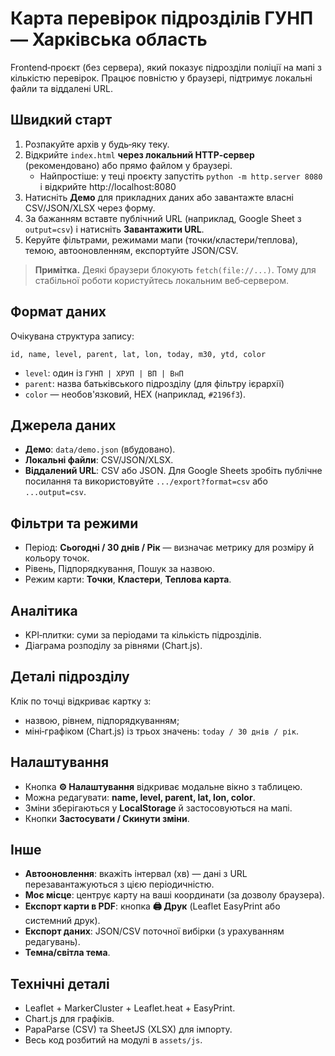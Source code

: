 # Карта перевірок підрозділів ГУНП — Харківська область

Frontend‑проєкт (без сервера), який показує підрозділи поліції на мапі з кількістю перевірок.
Працює повністю у браузері, підтримує локальні файли та віддалені URL.

## Швидкий старт
1) Розпакуйте архів у будь‑яку теку.
2) Відкрийте `index.html` **через локальний HTTP‑сервер** (рекомендовано) або прямо файлом у браузері.
   - Найпростіше: у теці проєкту запустіть `python -m http.server 8080` і відкрийте http://localhost:8080
3) Натисніть **Демо** для прикладних даних або завантажте власні CSV/JSON/XLSX через форму.
4) За бажанням вставте публічний URL (наприклад, Google Sheet з `output=csv`) і натисніть **Завантажити URL**.
5) Керуйте фільтрами, режимами мапи (точки/кластери/теплова), темою, автооновленням, експортуйте JSON/CSV.

> **Примітка.** Деякі браузери блокують `fetch(file://...)`. Тому для стабільної роботи користуйтесь локальним веб‑сервером.

## Формат даних
Очікувана структура запису:
```text
id, name, level, parent, lat, lon, today, m30, ytd, color
```
- `level`: один із `ГУНП | ХРУП | ВП | ВнП`
- `parent`: назва батьківського підрозділу (для фільтру ієрархії)
- `color` — необов'язковий, HEX (наприклад, `#2196f3`).

## Джерела даних
- **Демо**: `data/demo.json` (вбудовано).
- **Локальні файли**: CSV/JSON/XLSX.
- **Віддалений URL**: CSV або JSON. Для Google Sheets зробіть публічне посилання та використовуйте `.../export?format=csv` або `...output=csv`.

## Фільтри та режими
- Період: **Сьогодні / 30 днів / Рік** — визначає метрику для розміру й кольору точок.
- Рівень, Підпорядкування, Пошук за назвою.
- Режим карти: **Точки**, **Кластери**, **Теплова карта**.

## Аналітика
- KPI‑плитки: суми за періодами та кількість підрозділів.
- Діаграма розподілу за рівнями (Chart.js).

## Деталі підрозділу
Клік по точці відкриває картку з:
- назвою, рівнем, підпорядкуванням;
- міні‑графіком (Chart.js) із трьох значень: `today / 30 днів / рік`.

## Налаштування
- Кнопка **⚙️ Налаштування** відкриває модальне вікно з таблицею.
- Можна редагувати: **name, level, parent, lat, lon, color**.
- Зміни зберігаються у **LocalStorage** й застосовуються на мапі.
- Кнопки **Застосувати / Скинути зміни**.

## Інше
- **Автооновлення**: вкажіть інтервал (хв) — дані з URL перезавантажуються з цією періодичністю.
- **Моє місце**: центрує карту на ваші координати (за дозволу браузера).
- **Експорт карти в PDF**: кнопка **🖨️ Друк** (Leaflet EasyPrint або системний друк).
- **Експорт даних**: JSON/CSV поточної вибірки (з урахуванням редагувань).
- **Темна/світла тема**.

## Технічні деталі
- Leaflet + MarkerCluster + Leaflet.heat + EasyPrint.
- Chart.js для графіків.
- PapaParse (CSV) та SheetJS (XLSX) для імпорту.
- Весь код розбитий на модулі в `assets/js`.
